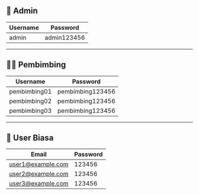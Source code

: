 ## 🔐 Admin
| Username | Password   |
|----------|------------|
| admin    | admin123456 |

---

## 🧑‍🏫 Pembimbing
| Username       | Password   |
|----------------|------------|
| pembimbing01   | pembimbing123456 |
| pembimbing02   | pembimbing123456 |
| pembimbing03   | pembimbing123456 |

---

## 👤 User Biasa
| Email              | Password |
|--------------------|----------|
| user1@example.com  | 123456   |
| user2@example.com  | 123456   |
| user3@example.com  | 123456   |
